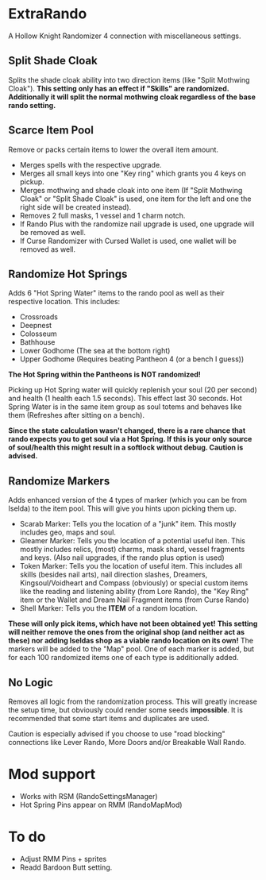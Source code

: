 # ExtraRando
A Hollow Knight Randomizer 4 connection with miscellaneous settings.

## Split Shade Cloak
Splits the shade cloak ability into two direction items (like "Split Mothwing Cloak"). **This setting only has an effect if "Skills" are randomized. Additionally it will split the normal mothwing cloak regardless of the base rando setting.**

## Scarce Item Pool
Remove or packs certain items to lower the overall item amount.
- Merges spells with the respective upgrade.
- Merges all small keys into one "Key ring" which grants you 4 keys on pickup.
- Merges mothwing and shade cloak into one item (If "Split Mothwing Cloak" or "Split Shade Cloak" is used, one item for the left and one the right side will be created instead).
- Removes 2 full masks, 1 vessel and 1 charm notch.
- If Rando Plus with the randomize nail upgrade is used, one upgrade will be removed as well.
- If Curse Randomizer with Cursed Wallet is used, one wallet will be removed as well.

## Randomize Hot Springs
Adds 6 "Hot Spring Water" items to the rando pool as well as their respective location.
This includes:
- Crossroads
- Deepnest
- Colosseum
- Bathhouse
- Lower Godhome (The sea at the bottom right)
- Upper Godhome (Requires beating Pantheon 4 (or a bench I guess))

**The Hot Spring within the Pantheons is NOT randomized!**

Picking up Hot Spring water will quickly replenish your soul (20 per second) and health (1 health each 1.5 seconds). This effect last 30 seconds.
Hot Spring Water is in the same item group as soul totems and behaves like them (Refreshes after sitting on a bench).

**Since the state calculation wasn't changed, there is a rare chance that rando expects you to get soul via a Hot Spring. If this is your only source of soul/health this might result in a softlock without debug. Caution is advised.**

## Randomize Markers
Adds enhanced version of the 4 types of marker (which you can be from Iselda) to the item pool.
This will give you hints upon picking them up.

- Scarab Marker: Tells you the location of a "junk" item. This mostly includes geo, maps and soul.
- Gleamer Marker: Tells you the location of a potential useful iten. This mostly includes relics, (most) charms, mask shard, vessel fragments and keys. (Also nail upgrades, if the rando plus option is used)
- Token Marker: Tells you the location of useful item. This includes all skills (besides nail arts), nail direction slashes, Dreamers, Kingsoul/Voidheart and Compass (obviously) or special custom items like the reading and listening ability (from Lore Rando), the "Key Ring" item or the Wallet and Dream Nail Fragment items (from Curse Rando)
- Shell Marker: Tells you the **ITEM** of a random location.

**These will only pick items, which have not been obtained yet!**
**This setting will neither remove the ones from the original shop (and neither act as these) nor adding Iseldas shop as a viable rando location on its own!**
The markers will be added to the "Map" pool.
One of each marker is added, but for each 100 randomized items one of each type is additionally added.

## No Logic
Removes all logic from the randomization process. This will greatly increase the setup time, but obviously could render some seeds **impossible**. It is recommended that some start items and duplicates are used.

Caution is especially advised if you choose to use "road blocking" connections like Lever Rando, More Doors and/or Breakable Wall Rando.

# Mod support
- Works with RSM (RandoSettingsManager)
- Hot Spring Pins appear on RMM (RandoMapMod)

# To do
- Adjust RMM Pins + sprites
- Readd Bardoon Butt setting.

